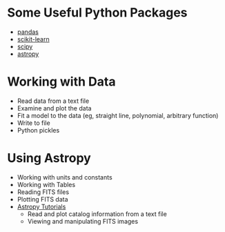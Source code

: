 # Some Useful Python Packages

- [pandas](http://pandas.pydata.org/)
- [scikit-learn](http://scikit-learn.org/stable/index.html)
- [scipy](https://www.scipy.org/)
- [astropy](http://www.astropy.org/)

# Working with Data

- Read data from a text file
- Examine and plot the data
- Fit a model to the data (eg, straight line, polynomial, arbitrary function)
- Write to file
- Python pickles

# Using Astropy

* Working with units and constants
* Working with Tables
* Reading FITS files
* Plotting FITS data
* [Astropy Tutorials](http://www.astropy.org/astropy-tutorials/)
   + Read and plot catalog information from a text file
   + Viewing and manipulating FITS images

